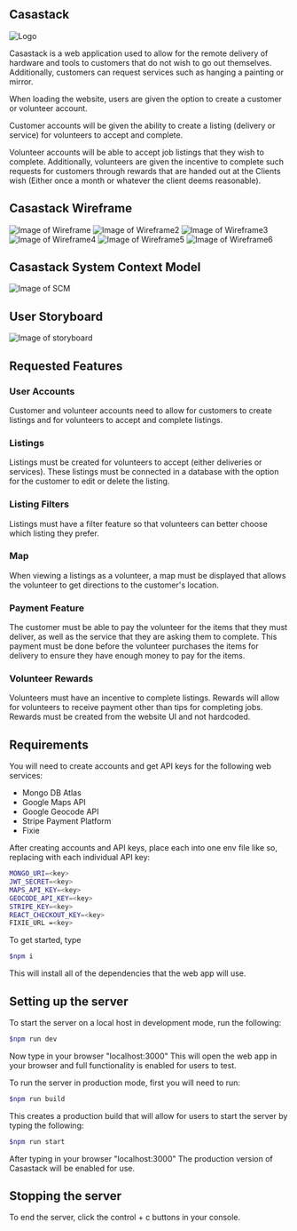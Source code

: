 ## Casastack

![Logo](public/casastack_header.png)

Casastack is a web application used to allow for the remote delivery of hardware and tools to customers that do not wish to go out themselves. Additionally, customers can request services such as hanging a painting or mirror.

When loading the website, users are given the option to create a customer or volunteer account.

Customer accounts will be given the ability to create a listing (delivery or service) for volunteers to accept and complete.

Volunteer accounts will be able to accept job listings that they wish to complete. Additionally, volunteers are given the incentive to complete such requests for customers through rewards that are handed out at the Clients wish (Either once a month or whatever the client deems reasonable).

## Casastack Wireframe

![Image of Wireframe](images/casastack-figma-login.png)
![Image of Wireframe2](images/casastack-customer-figma.png)
![Image of Wireframe3](images/volunteer-profile-casastack-figma.png)
![Image of Wireframe4](images/casastack-listings-figma.png)
![Image of Wireframe5](images/listing-info-figma.png)
![Image of Wireframe6](images/casastack-update-listing-figma.png)

## Casastack System Context Model

![Image of SCM](images/SCMCASASTACK.jpg)

## User Storyboard

![Image of storyboard](images/Casastack-Story-Map-FINAL.jpg)

## Requested Features

### User Accounts

Customer and volunteer accounts need to allow for customers to create listings and for volunteers to accept and complete listings.

### Listings

Listings must be created for volunteers to accept (either deliveries or services). These listings must be connected in a database with the option for the customer to edit or delete the listing.

### Listing Filters

Listings must have a filter feature so that volunteers can better choose which listing they prefer.

### Map

When viewing a listings as a volunteer, a map must be displayed that allows the volunteer to get directions to the customer's location.

### Payment Feature

The customer must be able to pay the volunteer for the items that they must deliver, as well as the service that they are asking them to complete. This payment must be done before the volunteer purchases the items for delivery to ensure they have enough money to pay for the items.

### Volunteer Rewards

Volunteers must have an incentive to complete listings. Rewards will allow for volunteers to receive payment other than tips for completing jobs. Rewards must be created from the website UI and not hardcoded.

## Requirements

You will need to create accounts and get API keys for the following web services:

- Mongo DB Atlas
- Google Maps API
- Google Geocode API
- Stripe Payment Platform
- Fixie

After creating accounts and API keys, place each into one env file like so, replacing <key> with each individual API key:

```bash
MONGO_URI=<key>
JWT_SECRET=<key>
MAPS_API_KEY=<key>
GEOCODE_API_KEY=<key>
STRIPE_KEY=<key>
REACT_CHECKOUT_KEY=<key>
FIXIE_URL =<key>
```

To get started, type

```bash
$npm i
```

This will install all of the dependencies that the web app will use.

## Setting up the server

To start the server on a local host in development mode, run the following:

```bash
$npm run dev
```

Now type in your browser "localhost:3000"
This will open the web app in your browser and full functionality is enabled for users to test.

To run the server in production mode, first you will need to run:

```bash
$npm run build
```

This creates a production build that will allow for users to start the server by typing the following:

```bash
$npm run start
```

After typing in your browser "localhost:3000"
The production version of Casastack will be enabled for use.

## Stopping the server

To end the server, click the control + c buttons in your console.
